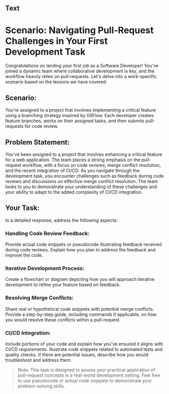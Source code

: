 ## Text

# Scenario: Navigating Pull-Request Challenges in Your First Development Task

Congratulations on landing your first job as a Software Developer! You've joined a dynamic team where collaborative development is key, and the workflow heavily relies on pull-requests. Let's delve into a work-specific scenario based on the lessons we have covered.

## Scenario:
You're assigned to a project that involves implementing a critical feature using a branching strategy inspired by GitFlow. Each developer creates feature branches, works on their assigned tasks, and then submits pull-requests for code review.

## Problem Statement:
You've been assigned to a project that involves enhancing a critical feature for a web application. The team places a strong emphasis on the pull-request workflow, with a focus on code reviews, merge conflict resolution, and the recent integration of CI/CD. As you navigate through the development task, you encounter challenges such as feedback during code reviews and discussions on effective merge conflict resolution. The team looks to you to demonstrate your understanding of these challenges and your ability to adapt to the added complexity of CI/CD integration.

## Your Task:
In a detailed response, address the following aspects:

### Handling Code Review Feedback:

Provide actual code snippets or pseudocode illustrating feedback received during code reviews. Explain how you plan to address the feedback and improve the code.

### Iterative Development Process:

Create a flowchart or diagram depicting how you will approach iterative development to refine your feature based on feedback.

### Resolving Merge Conflicts:

Share real or hypothetical code snippets with potential merge conflicts. Provide a step-by-step guide, including commands if applicable, on how you would resolve these conflicts within a pull-request.

### CI/CD Integration:

Include portions of your code and explain how you've ensured it aligns with CI/CD requirements. Illustrate code snippets related to automated tests and quality checks. If there are potential issues, describe how you would troubleshoot and address them.

> Note: This task is designed to assess your practical application of pull-request concepts in a real-world development setting. Feel free to use pseudocode or actual code snippets to demonstrate your problem-solving skills.

